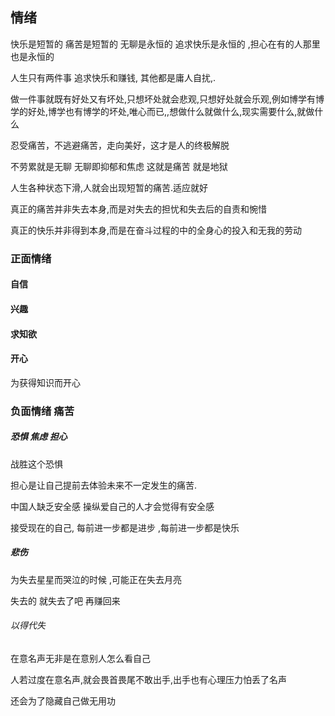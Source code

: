 ## 情绪

快乐是短暂的 痛苦是短暂的 无聊是永恒的 追求快乐是永恒的 ,担心在有的人那里也是永恒的

人生只有两件事 追求快乐和赚钱, 其他都是庸人自扰,.

做一件事就既有好处又有坏处,只想坏处就会悲观,只想好处就会乐观,例如博学有博学的好处,博学也有博学的坏处,唯心而已,,想做什么就做什么,现实需要什么,就做什么

忍受痛苦，不逃避痛苦，走向美好，这才是人的终极解脱

不劳累就是无聊 无聊即抑郁和焦虑  这就是痛苦 就是地狱

人生各种状态下滑,人就会出现短暂的痛苦.适应就好



真正的痛苦并非失去本身,而是对失去的担忧和失去后的自责和惋惜

真正的快乐并非得到本身,而是在奋斗过程的中的全身心的投入和无我的劳动



### 正面情绪

#### 自信



#### 兴趣



#### 求知欲



#### 开心

为获得知识而开心



### 负面情绪 痛苦

##### 恐惧 焦虑 担心

战胜这个恐惧

担心是让自己提前去体验未来不一定发生的痛苦.

中国人缺乏安全感 操纵爱自己的人才会觉得有安全感

接受现在的自己,  每前进一步都是进步 ,每前进一步都是快乐

##### 悲伤

为失去星星而哭泣的时候  ,可能正在失去月亮

失去的 就失去了吧 再赚回来

###### 以得代失

在意名声无非是在意别人怎么看自己

人若过度在意名声,就会畏首畏尾不敢出手,出手也有心理压力怕丢了名声

还会为了隐藏自己做无用功



